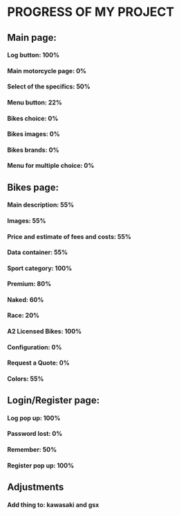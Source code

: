 # PROGRESS OF MY PROJECT

## Main page:

#### Log button: 100%
#### Main motorcycle page: 0%
#### Select of the specifics: 50%
#### Menu button: 22%
#### Bikes choice: 0%
#### Bikes images: 0%
#### Bikes brands: 0%
#### Menu for multiple choice: 0%

## Bikes page:

#### Main description: 55%
#### Images: 55%
#### Price and estimate of fees and costs: 55%
#### Data container: 55%
#### Sport category: 100%
#### Premium: 80%
#### Naked: 60%
#### Race: 20%
#### A2 Licensed Bikes: 100%
#### Configuration: 0%
#### Request a Quote: 0%
#### Colors: 55%

## Login/Register page:

#### Log pop up: 100%
#### Password lost: 0%
#### Remember: 50%
#### Register pop up: 100%


## Adjustments

#### Add thing to: kawasaki and gsx